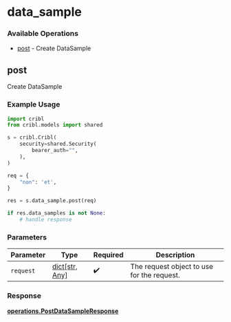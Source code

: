 # data_sample

### Available Operations

* [post](#post) - Create DataSample

## post

Create DataSample

### Example Usage

```python
import cribl
from cribl.models import shared

s = cribl.Cribl(
    security=shared.Security(
        bearer_auth="",
    ),
)

req = {
    "non": 'et',
}

res = s.data_sample.post(req)

if res.data_samples is not None:
    # handle response
```

### Parameters

| Parameter                                  | Type                                       | Required                                   | Description                                |
| ------------------------------------------ | ------------------------------------------ | ------------------------------------------ | ------------------------------------------ |
| `request`                                  | [dict[str, Any]](../../models//.md)        | :heavy_check_mark:                         | The request object to use for the request. |


### Response

**[operations.PostDataSampleResponse](../../models/operations/postdatasampleresponse.md)**

